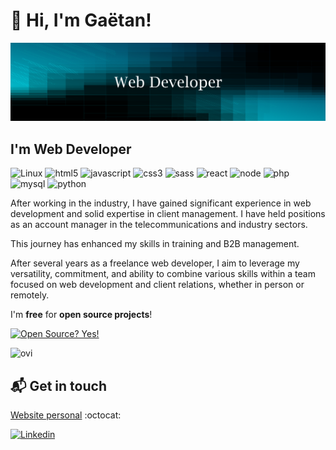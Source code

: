# :wave: Hi, I'm Gaëtan!

![Profil image](https://github.com/gtcore902/gtcore902/blob/master/github_banner.png)

## I'm Web Developer

![Linux](https://img.shields.io/badge/Linux-FCC624?style=for-the-badge&logo=linux&logoColor=black) ![html5](https://img.shields.io/badge/html5-%23E34F26.svg?style=for-the-badge&logo=html5&logoColor=white)   ![javascript](https://img.shields.io/badge/JavaScript-F7DF1E?style=for-the-badge&logo=javascript&logoColor=black) ![css3](https://img.shields.io/badge/css3-%231572B6.svg?style=for-the-badge&logo=css3&logoColor=white) ![sass](https://img.shields.io/badge/SASS-hotpink.svg?style=for-the-badge&logo=SASS&logoColor=white) ![react](https://shields.io/badge/react-black?logo=react&style=for-the-badge) ![node](https://img.shields.io/badge/Node.js-43853D?style=for-the-badge&logo=node.js&logoColor=white) ![php](https://img.shields.io/badge/php-%23777BB4.svg?style=for-the-badge&logo=php&logoColor=white) ![mysql](https://img.shields.io/badge/mysql-%2300f.svg?style=for-the-badge&logo=mysql&logoColor=white)  ![python](https://img.shields.io/badge/python-%2314354C.svg?style=for-the-badge&logo=python&logoColor=white)

After working in the industry, I have gained significant experience in web development and solid expertise in client management. I have held positions as an account manager in the telecommunications and industry sectors.

This journey has enhanced my skills in training and B2B management.

After several years as a freelance web developer, I aim to leverage my versatility, commitment, and ability to combine various skills within a team focused on web development and client relations, whether in person or remotely.

I'm **free** for **open source projects**! 

[![Open Source? Yes!](https://badgen.net/badge/Open%20Source%20%3F/Yes%21/blue?icon=github)](https://github.com/Naereen/badges/)

<img src="https://github-readme-stats.vercel.app/api/top-langs?username=gtcore902&show_icons=true&locale=en&layout=compact&theme=chartreuse-dark" alt="ovi" />

## :mailbox_with_mail: Get in touch

[Website personal](https://www.gaetantremois.fr) :octocat:

[![Linkedin](https://img.shields.io/badge/LinkedIn-0077B5?style=for-the-badge&logo=linkedin&logoColor=white)](https://www.linkedin.com/in/ga%C3%ABtan-tremois-a956a91a3/)
